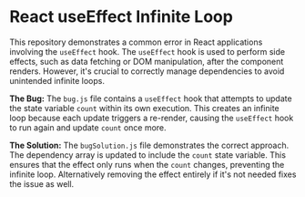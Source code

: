 # React useEffect Infinite Loop

This repository demonstrates a common error in React applications involving the `useEffect` hook.  The `useEffect` hook is used to perform side effects, such as data fetching or DOM manipulation, after the component renders. However, it's crucial to correctly manage dependencies to avoid unintended infinite loops.

**The Bug:**
The `bug.js` file contains a `useEffect` hook that attempts to update the state variable `count` within its own execution. This creates an infinite loop because each update triggers a re-render, causing the `useEffect` hook to run again and update `count` once more.

**The Solution:**
The `bugSolution.js` file demonstrates the correct approach. The dependency array is updated to include the `count` state variable. This ensures that the effect only runs when the `count` changes, preventing the infinite loop.  Alternatively removing the effect entirely if it's not needed fixes the issue as well.